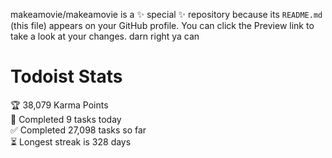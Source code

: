 makeamovie/makeamovie is a ✨ special ✨ repository because its `README.md` (this file) appears on your GitHub profile.
You can click the Preview link to take a look at your changes. darn right ya can

# Todoist Stats

<!-- TODO-IST:START -->
🏆  38,079 Karma Points           
🌸  Completed 9 tasks today           
✅  Completed 27,098 tasks so far           
⏳  Longest streak is 328 days
<!-- TODO-IST:END -->